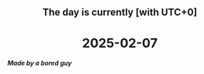 <h2 align=center>The day is currently [with UTC+0]</h2>
<h1 align=center><!--TIME BEGIN-->2025-02-07<!--TIME END--></h1>
<h5>Made by a bored guy</h5>
